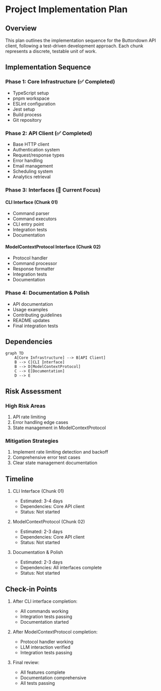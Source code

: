 # Project Implementation Plan

## Overview

This plan outlines the implementation sequence for the Buttondown API client, following a test-driven development approach. Each chunk represents a discrete, testable unit of work.

## Implementation Sequence

### Phase 1: Core Infrastructure (✅ Completed)

- TypeScript setup
- pnpm workspace
- ESLint configuration
- Jest setup
- Build process
- Git repository

### Phase 2: API Client (✅ Completed)

- Base HTTP client
- Authentication system
- Request/response types
- Error handling
- Email management
- Scheduling system
- Analytics retrieval

### Phase 3: Interfaces (🚧 Current Focus)

#### CLI Interface (Chunk 01)

- Command parser
- Command executors
- CLI entry point
- Integration tests
- Documentation

#### ModelContextProtocol Interface (Chunk 02)

- Protocol handler
- Command processor
- Response formatter
- Integration tests
- Documentation

### Phase 4: Documentation & Polish

- API documentation
- Usage examples
- Contributing guidelines
- README updates
- Final integration tests

## Dependencies

```mermaid
graph TD
    A[Core Infrastructure] --> B[API Client]
    B --> C[CLI Interface]
    B --> D[ModelContextProtocol]
    C --> E[Documentation]
    D --> E
```

## Risk Assessment

### High Risk Areas

1. API rate limiting
2. Error handling edge cases
3. State management in ModelContextProtocol

### Mitigation Strategies

1. Implement rate limiting detection and backoff
2. Comprehensive error test cases
3. Clear state management documentation

## Timeline

1. CLI Interface (Chunk 01)

   - Estimated: 3-4 days
   - Dependencies: Core API client
   - Status: Not started

2. ModelContextProtocol (Chunk 02)

   - Estimated: 2-3 days
   - Dependencies: Core API client
   - Status: Not started

3. Documentation & Polish
   - Estimated: 2-3 days
   - Dependencies: All interfaces complete
   - Status: Not started

## Check-in Points

1. After CLI interface completion:

   - All commands working
   - Integration tests passing
   - Documentation started

2. After ModelContextProtocol completion:

   - Protocol handler working
   - LLM interaction verified
   - Integration tests passing

3. Final review:
   - All features complete
   - Documentation comprehensive
   - All tests passing
